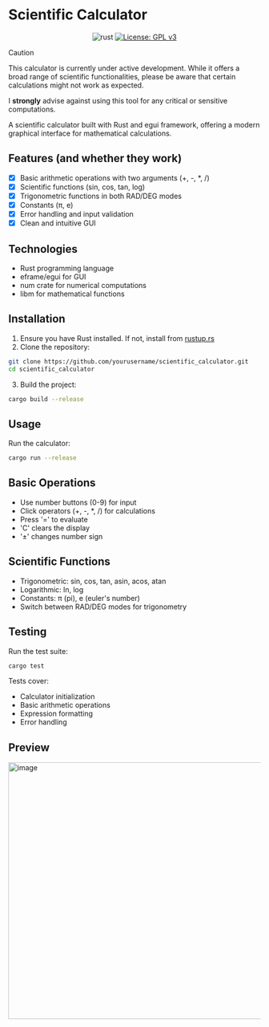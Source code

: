 # Scientific Calculator

<div align="center">

![rust](https://github.com/okso-hub/scientific-calculator/actions/workflows/rust.yml/badge.svg)
[![License: GPL v3](https://img.shields.io/badge/License-GPLv3-blue.svg)](https://github.com/okso-hub/scientific-calculator/blob/main/LICENSE)

</div>

> [!CAUTION] 
> This calculator is currently under active development. While it offers a broad range of scientific functionalities, please be aware that certain calculations might not work as expected. 
> 
> I **strongly** advise against using this tool for any critical or sensitive computations.

A scientific calculator built with Rust and egui framework, offering a modern graphical interface for mathematical calculations.

## Features (and whether they work)

- [x] Basic arithmetic operations with two arguments (+, -, *, /)
- [x] Scientific functions (sin, cos, tan, log)
- [x] Trigonometric functions in both RAD/DEG modes
- [x] Constants (π, e)
- [x] Error handling and input validation
- [x] Clean and intuitive GUI

## Technologies

- Rust programming language
- eframe/egui for GUI
- num crate for numerical computations
- libm for mathematical functions

## Installation

1. Ensure you have Rust installed. If not, install from [rustup.rs](https://rustup.rs/)
2. Clone the repository:
```bash
git clone https://github.com/yourusername/scientific_calculator.git
cd scientific_calculator
```
3. Build the project:
```bash
cargo build --release
```

## Usage
Run the calculator:
```bash
cargo run --release
```

## Basic Operations
- Use number buttons (0-9) for input
- Click operators (+, -, *, /) for calculations
- Press '=' to evaluate
- 'C' clears the display
- '±' changes number sign

## Scientific Functions
- Trigonometric: sin, cos, tan, asin, acos, atan
- Logarithmic: ln, log
- Constants: π (pi), e (euler's number)
- Switch between RAD/DEG modes for trigonometry

## Testing
Run the test suite:
```bash
cargo test
```

Tests cover:
- Calculator initialization
- Basic arithmetic operations
- Expression formatting
- Error handling

## Preview
<img width="512" alt="image" src="https://github.com/user-attachments/assets/8c507cad-d9d2-4701-b874-ab9180ebf4d5" />
